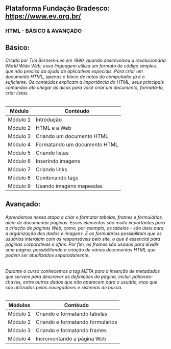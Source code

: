 ## Plataforma Fundação Bradesco: https://www.ev.org.br/

### HTML - BÁSICO & AVANÇADO

## Básico:

<h6>Criada por Tim Berners-Lee em 1990, quando desenvolveu a revolucionária World Wide Web, essa linguagem utiliza um formato de código simples, que não precisa da ajuda de aplicativos especiais. Para criar um documento HTML, apenas o bloco de notas do computador já é o suficiente. Os conteúdos explicam a importância do HTML, seus principais comandos até chegar às dicas para você criar um documento, formatá-lo, criar listas.</h6>

| Módulo   | Contéudo |
| -------- | -------- |
| Módulo 1 | Introdução |
| Módulo 2 | HTML e a Web |
| Módulo 3 | Criando um documento HTML |
| Módulo 4 | Formatando um documento HTML |
| Módulo 5 | Criando listas |
| Módulo 6 | Inserindo imagens |
| Módulo 7 | Criando links |
| Módulo 8 | Combinando tags |
| Módulo 9 | Usando imagens mapeadas |

## Avançado:

<h6>Aprendemos nessa etapa a criar e formatar tabelas, frames e formulários, além de documentar páginas. Esses elementos são muito importantes para a criação de páginas Web, como, por exemplo, as tabelas - são úteis para a organização dos dados e imagens. E os formulários possibilitam que os usuários interajam com os responsáveis pelo site, o que é essencial para páginas corporativas e afins. Por fim, os frames são usados para dividir uma página, possibilitando a criação de vários documentos HTML que podem ser atualizados separadamente.</h6>

<h6>Durante o curso conhecemos a tag META para a inserção de metadados que servem para descrever as definições da página, incluir palavras-chaves, entre outros dados que não aparecem para o usuário, mas que são utilizados pelos navegadores e sistemas de busca.</h6>

| Módulos  | Contéudo |
| -------- | -------- |
| Módulo 1 | Criando e formatando tabelas |
| Módulo 2 | Criando e formatando formulários |
| Módulo 3 | Criando e formatando frames |
| Módulo 4 | Incrementando a página Web |
